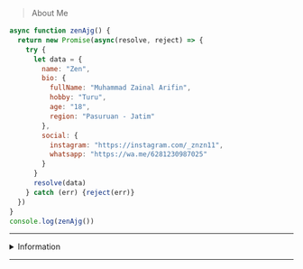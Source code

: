 > About Me

```js
async function zenAjg() {
  return new Promise(async(resolve, reject) => {
    try {
      let data = {
        name: "Zen",
        bio: {
          fullName: "Muhammad Zainal Arifin",
          hobby: "Turu",
          age: "18",
          region: "Pasuruan - Jatim"
        },
        social: {
          instagram: "https://instagram.com/_znzn11",
          whatsapp: "https://wa.me/6281230987025"
        }
      }
      resolve(data)
    } catch (err) {reject(err)}
  })
}
console.log(zenAjg())
```
____
<details>
<summary>Information</summary>

> Languages 

<p><img align="center" src="https://github-readme-stats.vercel.app/api/top-langs?username=zexyzx&show_icons=true&locale=en&layout=compact" alt="zexyzx" /></p>

> Tools

<p align="center">
<a href="https://heroku.com" target="_blank"> <img src="https://www.vectorlogo.zone/logos/heroku/heroku-icon.svg" alt="heroku" width="40" height="40"/> </a>
<a href="https://git-scm.com/" target="_blank" rel="noreferrer"> <img src="https://www.vectorlogo.zone/logos/git-scm/git-scm-icon.svg" alt="git" width="40" height="40"/> </a>
<a href="https://getbootstrap.com" target="_blank" rel="noreferrer"> <img src="https://raw.githubusercontent.com/devicons/devicon/master/icons/bootstrap/bootstrap-plain-wordmark.svg" alt="bootstrap" width="40" height="40"/> </a>
<a href="https://www.linux.org/" target="_blank" rel="noreferrer"> <img src="https://raw.githubusercontent.com/devicons/devicon/master/icons/linux/linux-original.svg" alt="linux" width="40" height="40"/> </a>
</p>

> Skills

<p align="center">
<a href="https://www.w3schools.com/css/" target="_blank" rel="noreferrer"> <img src="https://raw.githubusercontent.com/devicons/devicon/master/icons/css3/css3-original-wordmark.svg" alt="css3" width="40" height="40"/> </a>
<a href="https://www.w3.org/html/" target="_blank" rel="noreferrer"> <img src="https://raw.githubusercontent.com/devicons/devicon/master/icons/html5/html5-original-wordmark.svg" alt="html5" width="40" height="40"/> </a>
<a href="https://developer.mozilla.org/en-US/docs/Web/JavaScript" target="_blank" rel="noreferrer"> <img src="https://raw.githubusercontent.com/devicons/devicon/master/icons/javascript/javascript-original.svg" alt="javascript" width="40" height="40"/></a>
</p> 

> Github Statistics

<p><img align="center" src="https://github-readme-streak-stats.herokuapp.com/?user=zexyzx&" alt="zexyzx" /></p>
</details>

____


